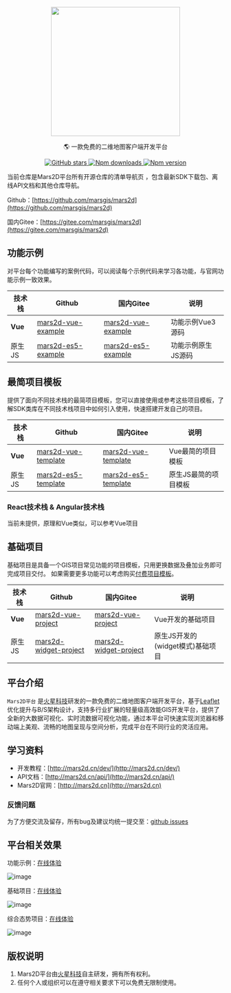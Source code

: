  
<p align="center">
<img src="https://cdn.jsdelivr.net/gh/muyao1987/cdn/mars2d.cn/logo.png" width="300px" />
</p>

<p align="center">🌎 一款免费的二维地图客户端开发平台</p>

<p align="center">
<a target="_black" href="https://github.com/marsgis/mars2d">
<img alt="GitHub stars" src="https://img.shields.io/github/stars/marsgis/mars2d?style=flat&logo=github">
</a>
<a target="_black" href="https://www.npmjs.com/package/mars2d">
<img alt="Npm downloads" src="https://img.shields.io/npm/dt/mars2d?style=flat&logo=npm">
</a>
<a target="_black" href="https://www.npmjs.com/package/mars2d">
<img alt="Npm version" src="https://img.shields.io/npm/v/mars2d.svg?style=flat&logo=npm&label=version"/>
</a>
</p>



 
 当前仓库是Mars2D平台所有开源仓库的清单导航页 ，包含最新SDK下载包、离线API文档和其他仓库导航。


Github：[https://github.com/marsgis/mars2d](https://github.com/marsgis/mars2d)

国内Gitee：[https://gitee.com/marsgis/mars2d](https://gitee.com/marsgis/mars2d)  

 
 
 ## 功能示例
 对平台每个功能编写的案例代码，可以阅读每个示例代码来学习各功能，与官网功能示例一致效果。

| 技术栈 | Github | 国内Gitee  |   说明  | 
| ----|----  | ----| ----  |
|**Vue** |[mars2d-vue-example](https://github.com/marsgis/mars2d-vue-example) |[mars2d-vue-example](https://gitee.com/marsgis/mars2d-vue-example)  | 功能示例Vue3源码 |  
|原生JS |[mars2d-es5-example](https://github.com/marsgis/mars2d-es5-example) |[mars2d-es5-example](https://gitee.com/marsgis/mars2d-es5-example)  | 功能示例原生JS源码 |  


##  最简项目模板
 提供了面向不同技术栈的最简项目模板，您可以直接使用或参考这些项目模板，了解SDK类库在不同技术栈项目中如何引入使用，快速搭建开发自己的项目。 


| 技术栈 | Github | 国内Gitee  |   说明  | 
|  ----|----  | ----| ----  |
|**Vue**| [mars2d-vue-template](https://github.com/marsgis/mars2d-vue-template) |[mars2d-vue-template](https://gitee.com/marsgis/mars2d-vue-template)  | Vue最简的项目模板  |  
|原生JS | [mars2d-es5-template](https://github.com/marsgis/mars2d-es5-template) |[mars2d-es5-template](https://gitee.com/marsgis/mars2d-es5-template)  | 原生JS最简的项目模板  |  


### React技术栈 & Angular技术栈
 当前未提供，原理和Vue类似，可以参考Vue项目


## 基础项目
基础项目是具备一个GIS项目常见功能的项目模板，只用更换数据及叠加业务即可完成项目交付。
如果需要更多功能可以考虑购买[付费项目模板](http://mars2d.cn/template)。

|技术栈 | Github | 国内Gitee  |   说明  | 
|----|----  | ----| ----  |
|**Vue** | [mars2d-vue-project](https://github.com/marsgis/mars2d-vue-project) |[mars2d-vue-project](https://gitee.com/marsgis/mars2d-vue-project)  | Vue开发的基础项目  | 
|原生JS | [mars2d-widget-project](https://github.com/marsgis/mars2d-widget-project) |[mars2d-widget-project](https://gitee.com/marsgis/mars2d-widget-project)  | 原生JS开发的(widget模式)基础项目 |   


  


 
## 平台介绍
 
   `Mars2D平台` 是[火星科技](http://marsgis.cn/)研发的一款免费的二维地图客户端开发平台，基于[Leaflet](http://leafletjs.com/)优化提升与B/S架构设计，支持多行业扩展的轻量级高效能GIS开发平台，提供了全新的大数据可视化、实时流数据可视化功能，通过本平台可快速实现浏览器和移动端上美观、流畅的地图呈现与空间分析，完成平台在不同行业的灵活应用。
   

## 学习资料

- 开发教程：[http://mars2d.cn/dev/](http://mars2d.cn/dev/)  
- API文档：[http://mars2d.cn/api/](http://mars2d.cn/api/)  
- Mars2D官网：[http://mars2d.cn](http://mars2d.cn)  


### 反馈问题
 为了方便交流及留存，所有bug及建议均统一提交至：[github issues](https://github.com/marsgis/mars2d/issues)  
 
 

## 平台相关效果  
 功能示例：[在线体验](http://mars2d.cn/example)

 ![image](https://cdn.jsdelivr.net/gh/muyao1987/cdn/mars2d.cn/xm/example/1.jpg)
 
 基础项目：[在线体验](http://mars2d.cn/project/jcxm/index.html)

 ![image](https://cdn.jsdelivr.net/gh/muyao1987/cdn/mars2d.cn/xm/jcxm/1.jpg)

 综合态势项目：[在线体验](http://mars2d.cn/project/zhts/index.html)

 ![image](https://cdn.jsdelivr.net/gh/muyao1987/cdn/mars2d.cn/xm/zhts/1.jpg)



## 版权说明
1. Mars2D平台由[火星科技](http://marsgis.cn/)自主研发，拥有所有权利。
2. 任何个人或组织可以在遵守相关要求下可以免费无限制使用。

